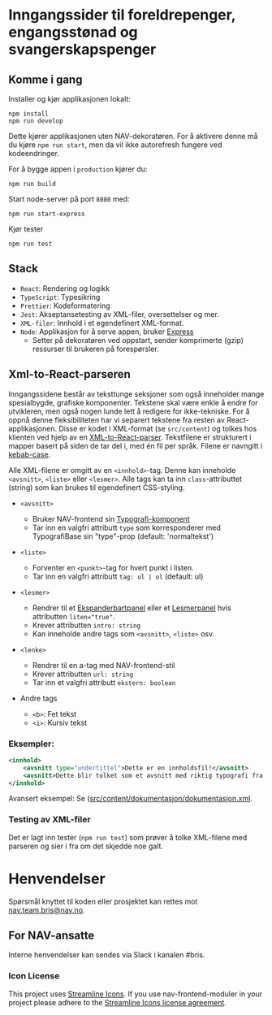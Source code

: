 # Inngangssider til foreldrepenger, engangsstønad og svangerskapspenger

## Komme i gang

Installer og kjør applikasjonen lokalt:

```
npm install
npm run develop
```

Dette kjører applikasjonen uten NAV-dekoratøren. For å aktivere denne må du kjøre `npm run start`, men da vil ikke autorefresh fungere ved kodeendringer.

For å bygge appen i `production` kjører du:

```
npm run build
```

Start node-server på port `8080` med:

```
npm run start-express
```

Kjør tester

```
npm run test
```

## Stack

- `React`: Rendering og logikk
- `TypeScript`: Typesikring
- `Prettier`: Kodeformatering
- `Jest`: Akseptansetesting av XML-filer, oversettelser og mer.
- `XML-filer`: Innhold i et egendefinert XML-format.
- `Node`: Applikasjon for å serve appen, bruker [Express](https://github.com/expressjs/express)
    - Setter på dekoratøren ved oppstart, sender komprimerte (gzip) ressurser til brukeren på forespørsler.

## Xml-to-React-parseren

Inngangssidene består av teksttunge seksjoner som også inneholder mange spesialbygde, grafiske komponenter. Tekstene skal være enkle å endre for utvikleren, men også nogen lunde lett å redigere for ikke-tekniske. For å oppnå denne fleksibiliteten har vi separert tekstene fra resten av React-applikasjonen. Disse er kodet i XML-format (se `src/content`) og tolkes hos klienten ved hjelp av en [XML-to-React-parser](https://github.com/CondeNast/xml-to-react#readme). Tekstfilene er strukturert i mapper basert på siden de tar del i, med én fil per språk. Filene er navngitt i [kebab-case](http://wiki.c2.com/?KebabCase).

Alle XML-filene er omgitt av en `<innhold>`-tag. Denne kan inneholde `<avsnitt>`, `<liste>` eller `<lesmer>`. Alle tags kan ta inn `class`-attributtet (string) som kan brukes til egendefinert CSS-styling.

- `<avsnitt>`
    - Bruker NAV-frontend sin [Typografi-komponent](https://design.nav.no/components/typografi)
    - Tar inn en valgfri attributt `type` som korresponderer med TypografiBase sin "type"-prop (default: 'normaltekst')

- `<liste>`
    - Forventer en `<punkt>`-tag for hvert punkt i listen.
    - Tar inn en valgfri attributt `tag: ul | ol` (default: ul)

- `<lesmer>`
    - Rendrer til et [Ekspanderbartpanel](https://design.nav.no/components/ekspanderbartpanel) eller et [Lesmerpanel](https://design.nav.no/components/lesmerpanel) hvis attributten `liten="true"`.
    - Krever attributten `intro: string`
    - Kan inneholde andre tags som `<avsnitt>`, `<liste>` osv.

- `<lenke>`
    - Rendrer til en a-tag med NAV-frontend-stil
    - Krever attributten `url: string`
    - Tar inn et valgfri attributt `ekstern: boolean`

- Andre tags
    - `<b>`: Fet tekst
    - `<i>`: Kursiv tekst


### Eksempler:

```xml
<innhold>
    <avsnitt type="undertittel">Dette er en innholdsfil!</avsnitt>
    <avsnitt>Dette blir tolket som et avsnitt med riktig typografi fra NAV-frontend</avsnitt>
</innhold>
```

Avansert eksempel: Se  ([src/content/dokumentasjon/dokumentasjon.xml](https://github.com/navikt/foreldrepenger-inngang/blob/master/src/content/dokumentasjon/dokumentasjon.xml).

### Testing av XML-filer

Det er lagt inn tester (`npm run test`) som prøver å tolke XML-filene med parseren og sier i fra om det skjedde noe galt.

# Henvendelser

Spørsmål knyttet til koden eller prosjektet kan rettes mot nav.team.bris@nav.no.

## For NAV-ansatte

Interne henvendelser kan sendes via Slack i kanalen #bris.

### Icon License

This project uses [Streamline Icons](http://www.streamlineicons.com/). If you use nav-frontend-moduler in your project please adhere to the [Streamline Icons license agreement](http://www.streamlineicons.com/license.html).
